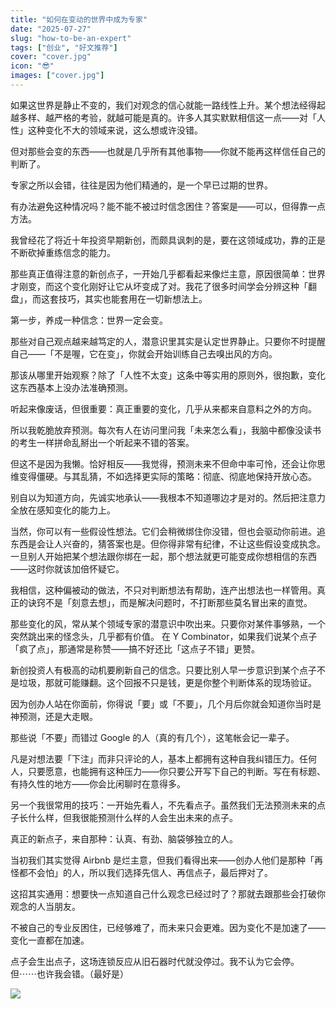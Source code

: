 ```yaml
---
title: "如何在变动的世界中成为专家"
date: "2025-07-27"
slug: "how-to-be-an-expert"
tags: ["创业", "好文推荐"]
cover: "cover.jpg"
icon: "😎"
images: ["cover.jpg"]
---
```

如果这世界是静止不变的，我们对观念的信心就能一路线性上升。某个想法经得起越多样、越严格的考验，就越可能是真的。许多人其实默默相信这一点——对「人性」这种变化不大的领域来说，这么想或许没错。



但对那些会变的东西——也就是几乎所有其他事物——你就不能再这样信任自己的判断了。



专家之所以会错，往往是因为他们精通的，是一个早已过期的世界。



有办法避免这种情况吗？能不能不被过时信念困住？答案是——可以，但得靠一点方法。



我曾经花了将近十年投资早期新创，而颇具讽刺的是，要在这领域成功，靠的正是不断砍掉重练信念的能力。



那些真正值得注意的新创点子，一开始几乎都看起来像烂主意，原因很简单：世界才刚变，而这个变化刚好让它从坏变成了对。我花了很多时间学会分辨这种「翻盘」，而这套技巧，其实也能套用在一切新想法上。



第一步，养成一种信念：世界一定会变。



那些对自己观点越来越笃定的人，潜意识里其实是认定世界静止。只要你不时提醒自己——「不是喔，它在变」，你就会开始训练自己去嗅出风的方向。



那该从哪里开始观察？除了「人性不太变」这条中等实用的原则外，很抱歉，变化这东西基本上没办法准确预测。



听起来像废话，但很重要：真正重要的变化，几乎从来都来自意料之外的方向。



所以我乾脆放弃预测。每次有人在访问里问我「未来怎么看」，我脑中都像没读书的考生一样拼命乱掰出一个听起来不错的答案。



但这不是因为我懒。恰好相反——我觉得，预测未来不但命中率可怜，还会让你思维变得僵硬。与其乱猜，不如选择更实际的策略：彻底、彻底地保持开放心态。



别自以为知道方向，先诚实地承认——我根本不知道哪边才是对的。然后把注意力全放在感知变化的能力上。



当然，你可以有一些假设性想法。它们会稍微绑住你没错，但也会驱动你前进。追东西是会让人兴奋的，猜答案也是。但你得非常有纪律，不让这些假设变成执念。
一旦别人开始把某个想法跟你绑在一起，那个想法就更可能变成你想相信的东西——这时你就该加倍怀疑它。



我相信，这种偏被动的做法，不只对判断想法有帮助，连产出想法也一样管用。真正的诀窍不是「刻意去想」，而是解决问题时，不打断那些莫名冒出来的直觉。



那些变化的风，常从某个领域专家的潜意识中吹出来。只要你对某件事够熟，一个突然跳出来的怪念头，几乎都有价值。
在 Y Combinator，如果我们说某个点子「疯了点」，那通常是称赞——搞不好还比「这点子不错」更赞。



新创投资人有极高的动机要刷新自己的信念。只要比别人早一步意识到某个点子不是垃圾，那就可能赚翻。这个回报不只是钱，更是你整个判断体系的现场验证。



因为创办人站在你面前，你得说「要」或「不要」，几个月后你就会知道你当时是神预测，还是大走眼。



那些说「不要」而错过 Google 的人（真的有几个），这笔帐会记一辈子。



凡是对想法要「下注」而非只评论的人，基本上都拥有这种自我纠错压力。任何人，只要愿意，也能拥有这种压力——你只要公开写下自己的判断。写在有标题、有持久性的地方——你会比闲聊时在意得多。



另一个我很常用的技巧：一开始先看人，不先看点子。虽然我们无法预测未来的点子长什么样，但我很能预测什么样的人会生出未来的点子。



真正的新点子，来自那种：认真、有劲、脑袋够独立的人。



当初我们其实觉得 Airbnb 是烂主意，但我们看得出来——创办人他们是那种「再怪都不会怕」的人，所以我们选择先信人、再信点子，最后押对了。



这招其实通用：想要快一点知道自己什么观念已经过时了？那就去跟那些会打破你观念的人当朋友。



不被自己的专业反困住，已经够难了，而未来只会更难。因为变化不是加速了——变化一直都在加速。



点子会生出点子，这场连锁反应从旧石器时代就没停过。我不认为它会停。
但⋯⋯也许我会错。（最好是）




![](https://prod-files-secure.s3.us-west-2.amazonaws.com/112d0858-5090-4d34-a606-b75eb8d65fd2/46476355-9cf3-4e99-9b7a-3531bc426380/1000202064.png?X-Amz-Algorithm=AWS4-HMAC-SHA256&X-Amz-Content-Sha256=UNSIGNED-PAYLOAD&X-Amz-Credential=ASIAZI2LB4663CYN6CCM%2F20250728%2Fus-west-2%2Fs3%2Faws4_request&X-Amz-Date=20250728T193343Z&X-Amz-Expires=3600&X-Amz-Security-Token=IQoJb3JpZ2luX2VjEGsaCXVzLXdlc3QtMiJHMEUCIFFLt5Zb547JQINlJy6p63KmQvVB7s9lvHqaM1C0p4aQAiEAo%2B6n2KKT2QpfqcB2LtaU1aF108qsCPcG2l5YDzZE4IgqiAQIlP%2F%2F%2F%2F%2F%2F%2F%2F%2F%2FARAAGgw2Mzc0MjMxODM4MDUiDJp8J0U%2FVmIzju4%2BGCrcAzswKwLtbTwyZ2BmzUruOL1AuqRZOj3MnQbhStZXbhqdtwQXqXjHoiU8nY1%2F1NKO138Om98Bbf9B%2B7ssOlSv2jrJTxwKtgtMo%2BG5SaMKywYtP3ITnxGZmsi0O57w3g1HRkUjKCE9dYxhWs3b7O21%2BiU6Hk3W8ngwyC3RNF0rCeSmiNFEGdMKZc5YwcpJlfuOq8Qvx%2B%2B%2BimCJ3CuHupwlz4Ovlk4Epfu1scVsWWzfamnFRk%2BJZKgdIqhcorB5BvIbVb0yFoZqjUruZwYsg36FpjYDPt%2BOIDm1rjjsAz%2FChlImlxIJEDyr55QBRPCCECFr72z9TVOIPpgxjgcoz9ro0m8fl3Sf0IAKo3PnKhZIVrKPcIf765TeKeF44q%2F7XLXqwN7exN635AXJI%2FqYxt1y2WXPUPROS%2B2RL4h7%2F3HX9TiPMw5ZrYWe%2BPrje0UiBvfS5%2BfqgAXLexdQyU%2FL6r4WqSs7Q7FWHsqyOaHrExm4Ft3qrklNUfF73N3L9x0yY09626jOsuv5SmSYQ5NpnnbtmKp2vF2g1zoq%2FjC4GPoCmyQdaw1QqeCq9bK3f3VaukwmDesP3B5mXJeVOw%2FZ7FZYib6W6pPYJfH9UBpiGjQuWVLB1otV1kpBJD%2BNNa%2FlMLCXn8QGOqUBlua8tzf6cpYopqXFWFYPdZOzg2a8ieI5k1I9f7av6oNO7yNq3WiB%2F0nC8DQjNsVpUxjOPQaipMZCNUxataFnqPPD53iXEvGU9VxQHU0rp%2FUioWsenRIAo4cW%2BwJBZqs%2FjOsOck40vAmcX2w6uW0jdSUoGHRrnQNFeIrnxf115%2FpRNEz3ISHyJK%2Fm%2Ba%2FIbuqr%2FtvPAp15vGR7NcgIJjdg6VujsLP5&X-Amz-Signature=d96d0751a3548c87c006ef4809fe6fd89dc5c53053a22571b6b7dc68facbc0d0&X-Amz-SignedHeaders=host&x-amz-checksum-mode=ENABLED&x-id=GetObject)

